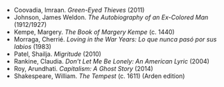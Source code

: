 * Coovadia, Imraan. *Green-Eyed Thieves* (2011)
* Johnson, James Weldon. *The Autobiography of an Ex-Colored Man* (1912/1927)
* Kempe, Margery. *The Book of Margery Kempe* (c. 1440)
* Morraga, Cherrié. *Loving in the War Years: Lo que nunca pasó por sus labios* (1983)
* Patel, Shailja. *Migritude* (2010)
* Rankine, Claudia. *Don’t Let Me Be Lonely: An American Lyric* (2004)
* Roy, Arundhati. *Capitalism: A Ghost Story* (2014)
* Shakespeare, William. *The Tempest* (c. 1611) (Arden edition)


